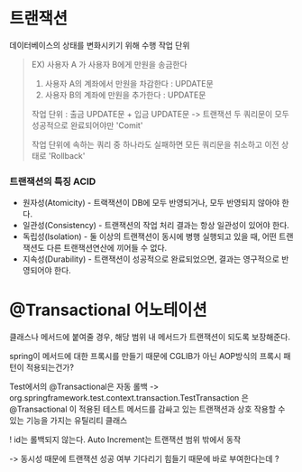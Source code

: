 # 트랜잭션
데이터베이스의 상태를 변화시키기 위해 수행 작업 단위

> EX) 사용자 A 가 사용자 B에게 만원을 송금한다
>
> 1. 사용자 A의 계좌에서 만원을 차감한다 : UPDATE문
> 2. 사용자 B의 계좌에 만원을 추가한다 : UPDATE문
>
> 작업 단위 : 출금 UPDATE문 + 입금 UPDATE문 -> 트랜잭션
> 두 쿼리문이 모두 성공적으로 완료되어야만 'Comit'
> 
> 작업 단위에 속하는 쿼리 중 하나라도 실패하면 모든 쿼리문을 취소하고 이전 상태로 'Rollback'

### 트랜잭션의 특징 ACID
* 원자성(Atomicity) - 트랙잭션이 DB에 모두 반영되거나, 모두 반영되지 않아야 한다.
* 일관성(Consistency) - 트랜잭션의 작업 처리 결과는 항상 일관성이 있어야 한다.
* 독립성(Isolation) - 둘 이상의 트랜잭션이 동시에 병행 실행되고 있을 때, 어떤 트랜잭션도 다른 트랜잭션연산에 끼어들 수 없다.
* 지속성(Durability) - 트랜잭션이 성공적으로 완료되었으면, 결과는 영구적으로 반영되어야 한다.

# @Transactional 어노테이션
클래스나 메서드에 붙여줄 경우, 해당 범위 내 메서드가 트랜잭션이 되도록 보장해준다.

spring이 메서드에 대한 프록시를 만들기 때문에 CGLIB가 아닌 AOP방식의 프록시 패턴이 적용되는건가?

Test에서의 @Transactional은 자동 롤백 -> org.springframework.test.context.transaction.TestTransaction 은  @Transactional 이 적용된 테스트 메서드를 감싸고 있는 트랜잭션과 상호 작용할 수 있는 기능을 가지는 유틸리티 클래스

! id는 롤백되지 않는다. Auto Increment는 트랜잭션 범위 밖에서 동작

-> 동시성 때문에 트랜잭션 성공 여부 기다리기 힘들기 때문에 바로 부여한다는데 ?
